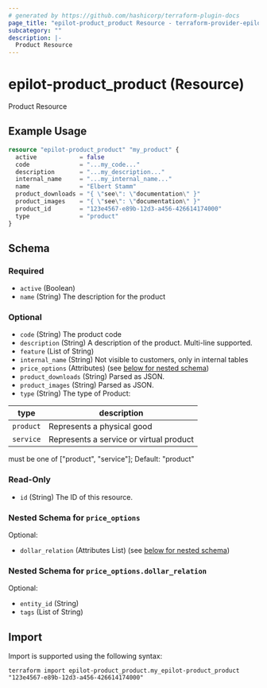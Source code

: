 ```yaml
---
# generated by https://github.com/hashicorp/terraform-plugin-docs
page_title: "epilot-product_product Resource - terraform-provider-epilot-product"
subcategory: ""
description: |-
  Product Resource
---
```


# epilot-product_product (Resource)

Product Resource

## Example Usage

```terraform
resource "epilot-product_product" "my_product" {
  active            = false
  code              = "...my_code..."
  description       = "...my_description..."
  internal_name     = "...my_internal_name..."
  name              = "Elbert Stamm"
  product_downloads = "{ \"see\": \"documentation\" }"
  product_images    = "{ \"see\": \"documentation\" }"
  product_id        = "123e4567-e89b-12d3-a456-426614174000"
  type              = "product"
}
```

<!-- schema generated by tfplugindocs -->
## Schema

### Required

- `active` (Boolean)
- `name` (String) The description for the product

### Optional

- `code` (String) The product code
- `description` (String) A description of the product. Multi-line supported.
- `feature` (List of String)
- `internal_name` (String) Not visible to customers, only in internal tables
- `price_options` (Attributes) (see [below for nested schema](#nestedatt--price_options))
- `product_downloads` (String) Parsed as JSON.
- `product_images` (String) Parsed as JSON.
- `type` (String) The type of Product:

| type | description |
|----| ----|
| `product` | Represents a physical good |
| `service` | Represents a service or virtual product |

must be one of ["product", "service"]; Default: "product"

### Read-Only

- `id` (String) The ID of this resource.

<a id="nestedatt--price_options"></a>
### Nested Schema for `price_options`

Optional:

- `dollar_relation` (Attributes List) (see [below for nested schema](#nestedatt--price_options--dollar_relation))

<a id="nestedatt--price_options--dollar_relation"></a>
### Nested Schema for `price_options.dollar_relation`

Optional:

- `entity_id` (String)
- `tags` (List of String)

## Import

Import is supported using the following syntax:

```shell
terraform import epilot-product_product.my_epilot-product_product "123e4567-e89b-12d3-a456-426614174000"
```
